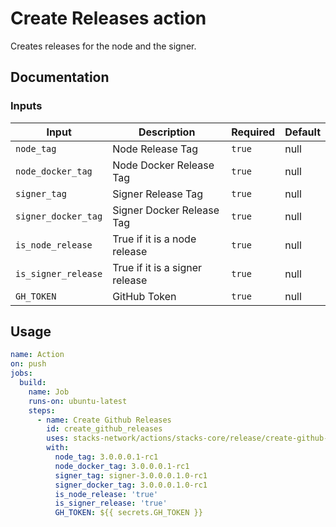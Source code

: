 # Create Releases action

Creates releases for the node and the signer.

## Documentation

### Inputs

| Input                | Description                    | Required | Default |
| -------------------- | ------------------------------ | -------- | ------- |
| `node_tag`           | Node Release Tag               | `true`   | null    |
| `node_docker_tag`    | Node Docker Release Tag        | `true`   | null    |
| `signer_tag`         | Signer Release Tag             | `true`   | null    |
| `signer_docker_tag`  | Signer Docker Release Tag      | `true`   | null    |
| `is_node_release`    | True if it is a node release   | `true`   | null    |
| `is_signer_release`  | True if it is a signer release | `true`   | null    |
| `GH_TOKEN`           | GitHub Token                   | `true`   | null    |

## Usage

```yaml
name: Action
on: push
jobs:
  build:
    name: Job
    runs-on: ubuntu-latest
    steps:
      - name: Create Github Releases
        id: create_github_releases
        uses: stacks-network/actions/stacks-core/release/create-github-releases@feat/release-signer-alongside-node
        with:
          node_tag: 3.0.0.0.1-rc1
          node_docker_tag: 3.0.0.0.1-rc1
          signer_tag: signer-3.0.0.0.1.0-rc1
          signer_docker_tag: 3.0.0.0.1.0-rc1
          is_node_release: 'true'
          is_signer_release: 'true'
          GH_TOKEN: ${{ secrets.GH_TOKEN }}
```
